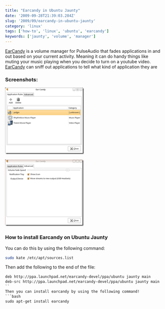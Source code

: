 ```yaml
---
title: "Earcandy in Ubuntu Jaunty"
date: '2009-09-28T21:39:03.284Z'
slug: '2009/09/earcandy-in-ubuntu-jaunty'
category: 'linux'
tags: ['how-to', 'linux', 'ubuntu', 'earcandy']
keywords: ['jaunty', 'volume', 'manager']
---
```

[EarCandy](https://launchpad.net/earcandy) is a volume manager for PulseAudio that fades applications in and out based on your current activity. Meaning it can do handy things like muting your music playing when you decide to turn on a youtube video. [EarCandy](https://launchpad.net/earcandy) can sniff out applications to tell what kind of application they are

### Screenshots:
![earcandy.png](images/earcandy.png)

![earcandy2.png](images/earcandy2.png)

### How to install Earcandy on Ubuntu Jaunty

You can do this by using the following command:
```bash
sudo kate /etc/apt/sources.list
```
Then add the following to the end of the file:
```text
deb http://ppa.launchpad.net/earcandy-devel/ppa/ubuntu jaunty main
deb-src http://ppa.launchpad.net/earcandy-devel/ppa/ubuntu jaunty main
``
Then you can install earcandy by using the following command!
```bash
sudo apt-get install earcandy
```
